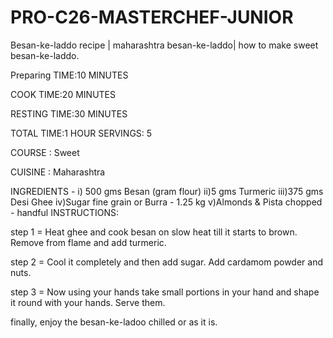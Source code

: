 # PRO-C26-MASTERCHEF-JUNIOR

Besan-ke-laddo recipe | maharashtra besan-ke-laddo| how to make sweet besan-ke-laddo.

Preparing TIME:10 MINUTES

 COOK TIME:20 MINUTES
 
RESTING TIME:30 MINUTES

 TOTAL TIME:1 HOUR 
 SERVINGS: 5
 
 COURSE : Sweet
 
 CUISINE : Maharashtra
 
 
 INGREDIENTS - i) 500 gms Besan (gram flour)
               ii)5 gms Turmeric
               iii)375 gms Desi Ghee
               iv)Sugar fine grain or Burra - 1.25 kg
               v)Almonds & Pista chopped - handful
INSTRUCTIONS:

step 1 = Heat ghee and cook besan on slow heat till it starts to brown. Remove from flame and add turmeric.

step 2 = Cool it completely and then add sugar. Add cardamom powder and nuts.

step 3 = Now using your hands take small portions in your hand and shape it round with your hands. Serve them.

finally, enjoy the besan-ke-ladoo chilled or as it is.
